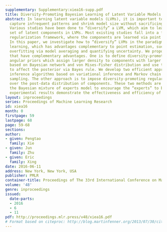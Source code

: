 ```yaml
---
supplementary: Supplementary:xiea16-supp.pdf
title: Diversity-Promoting Bayesian Learning of Latent Variable Models
abstract: In learning latent variable models (LVMs), it is important to effectively
  capture infrequent patterns and shrink model size without sacrificing modeling power.
  Various studies have been done to “diversify” a LVM, which aim to learn a diverse
  set of latent components in LVMs. Most existing studies fall into a frequentist-style
  regularization framework, where the components are learned via point estimation.
  In this paper, we investigate how to “diversify” LVMs in the paradigm of Bayesian
  learning, which has advantages complementary to point estimation, such as alleviating
  overfitting via model averaging and quantifying uncertainty. We propose two approaches
  that have complementary advantages. One is to define diversity-promoting mutual
  angular priors which assign larger density to components with larger mutual angles
  based on Bayesian network and von Mises-Fisher distribution and use these priors
  to affect the posterior via Bayes rule. We develop two efficient approximate posterior
  inference algorithms based on variational inference and Markov chain Monte Carlo
  sampling. The other approach is to impose diversity-promoting regularization directly
  over the post-data distribution of components. These two methods are applied to
  the Bayesian mixture of experts model to encourage the “experts” to be diverse and
  experimental results demonstrate the effectiveness and efficiency of our methods.
layout: inproceedings
series: Proceedings of Machine Learning Research
id: xiea16
month: 0
firstpage: 59
lastpage: 68
page: 59-68
sections: 
author:
- given: Pengtao
  family: Xie
- given: Jun
  family: Zhu
- given: Eric
  family: Xing
date: 2016-06-11
address: New York, New York, USA
publisher: PMLR
container-title: Proceedings of The 33rd International Conference on Machine Learning
volume: '48'
genre: inproceedings
issued:
  date-parts:
  - 2016
  - 6
  - 11
pdf: http://proceedings.mlr.press/v48/xiea16.pdf
# Format based on citeproc: http://blog.martinfenner.org/2013/07/30/citeproc-yaml-for-bibliographies/
---
```

